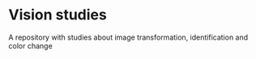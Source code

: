 # Vision studies

A repository with studies about image transformation, identification and color change
